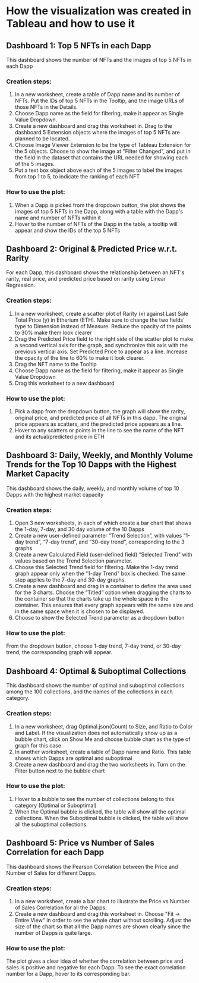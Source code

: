 # How the visualization was created in Tableau and how to use it

## Dashboard 1: Top 5 NFTs in each Dapp
This dashboard shows the number of NFTs and the images of top 5 NFTs in each Dapp
### Creation steps:
1. In a new worksheet, create a table of Dapp name and its number of NFTs. Put the IDs of top 5 NFTs in the Tooltip, and the image URLs of those NFTs in the Details.
2. Choose Dapp name as the field for filtering, make it appear as Single Value Dropdown.
3. Create a new dashboard and drag this worksheet in. Drag to the dashboard 5 Extension objects where the images of top 5 NFTs are planned to be located.
4. Choose Image Viewer Extension to be the type of Tableau Extension for the 5 objects. Choose to show the image at "Filter Changed", and put in the field in the dataset that contains the URL needed for showing each of the 5 images.
5. Put a text box object above each of the 5 images to label the images from top 1 to 5, to indicate the ranking of each NFT

### How to use the plot:
1. When a Dapp is picked from the dropdown button, the plot shows the images of top 5 NFTs in the Dapp, along with a table with the Dapp's name and number of NFTs within it
2. Hover to the number of NFTs of the Dapp in the table, a tooltip will appear and show the IDs of the top 5 NFTs

## Dashboard 2: Original & Predicted Price w.r.t. Rarity
For each Dapp, this dashboard shows the relationship between an NFT's rarity, real price, and predicted price based on rarity using Linear Regression.
### Creation steps:
1. In a new worksheet, create a scatter plot of Rarity (x) against Last Sale Total Price (y) in Etherium (ETH). Make sure to change the two fields' type to Dimension instead of Measure. Reduce the opacity of the points to 30% make them look clearer
2. Drag the Predicted Price field to the right side of the scatter plot to make a second vertical axis for the graph, and synchronize this axis with the previous vertical axis. Set Predicted Price to appear as a line. Increase the opacity of the line to 60% to make it look clearer.
3. Drag the NFT name to the Tooltip
4. Choose Dapp name as the field for filtering, make it appear as Single Value Dropdown
5. Drag this worksheet to a new dashboard
### How to use the plot:
1. Pick a dapp from the dropdown button, the graph will show the rarity, original price, and predicted price of all NFTs in this dapp. The original price appears as scatters, and the predicted price appears as a line.
2. Hover to any scatters or points in the line to see the name of the NFT and its actual/predicted price in ETH

## Dashboard 3: Daily, Weekly, and Monthly Volume Trends for the Top 10 Dapps with the Highest Market Capacity
This dashboard shows the daily, weekly, and monthly volume of top 10 Dapps with the highest market capacity
### Creation steps:
1. Open 3 new worksheets, in each of which create a bar chart that shows the 1-day, 7-day, and 30 day volume of the 10 Dapps
2. Create a new user-defined parameter “Trend Selection”, with values “1-day trend”, “7-day trend”, and “30-day trend”, corresponding to the 3 graphs
3. Create a new Calculated Field (user-defined field) “Selected Trend” with values based on the Trend Selection parameter.
4. Choose this Selected Trend field for filtering. Make the 1-day trend graph appear only when the "1-day Trend" box is checked. The same step applies to the 7-day and 30-day graphs.
5. Create a new dashboard and drag in a container to define the area used for the 3 charts. Choose the “Titled” option when dragging the charts to the container so that the charts take up the whole space in the container. This ensures that every graph appears with the same size and in the same space when it is chosen to be displayed.
6. Choose to show the Selected Trend parameter as a dropdown button


### How to use the plot:
From the dropdown button, choose 1-day trend, 7-day trend, or 30-day trend, the corresponding graph will appear.

## Dashboard 4: Optimal & Suboptimal Collections
This dashboard shows the number of optimal and suboptimal collections among the 100 collections, and the names of the collections in each category.
### Creation steps:
1. In a new worksheet, drag Optimal.json(Count) to Size, and Ratio to Color and Label. If the visualization does not automatically show up as a bubble chart, click on Show Me and choose bubble chart as the type of graph for this case
2. In another worksheet, create a table of Dapp name and Ratio. This table shows which Dapps are optimal and suboptimal
3. Create a new dashboard and drag the two worksheets in. Turn on the Filter button next to the bubble chart

### How to use the plot:
1. Hover to a bubble to see the number of collections belong to this category (Optimal or Suboptimal)
2. When the Optimal bubble is clicked, the table will show all the optimal collections. When the Suboptimal bubble is clicked, the table will show all the suboptimal collections.

## Dashboard 5: Price vs Number of Sales Correlation for each Dapp
This dashboard shows the Pearson Correlation between the Price and Number of Sales for different Dapps.
### Creation steps:
1. In a new worksheet, create a bar chart to illustrate the Price vs Number of Sales Correlation for all the Dapps.
2. Create a new dashboard and drag this worksheet in. Choose "Fit -> Entire View" in order to see the whole chart without scrolling. Adjust the size of the chart so that all the Dapp names are shown clearly since the number of Dapps is quite large.


### How to use the plot:
The plot gives a clear idea of whether the correlation between price and sales is positive and negative for each Dapp. To see the exact correlation number for a Dapp, hover to its corresponding bar.

